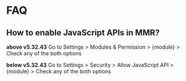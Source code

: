 # FAQ

## How to enable JavaScript APIs in MMR?

**above v5.32.43**
Go to Settings > Modules & Permission > {module} > Check any of the both options

**below v5.32.43**
Go to Settings > Security > Allow JavaScript API > {module} > Check any of the both options
